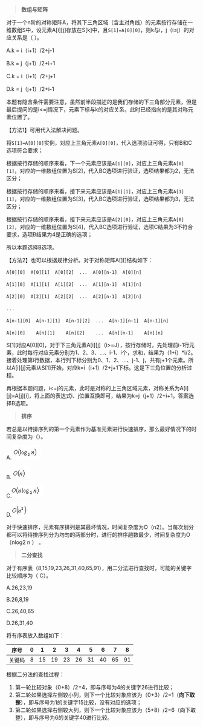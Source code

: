 > **数组与矩阵**

对于一个n阶的对称矩阵A，将其下三角区域（含主对角线）的元素按行存储在一维数组S中，设元素A[i][j]存放在S[k]中，且`S[1]=A[0][0]`，则k与i，j（i≤j）的对应关系是（ ）。

 A.k = i（i+1）/2+j-1

 B.k = j（j+1）/2+i+1

 C.k = i（i+1）/2+j+1

 D.k = j（j+1）/2+i-1



本题有隐含条件需要注意，虽然前半段描述的是我们存储的下三角部分元素，但是最后提问的是i<=j情况下，元素下标与k的对应关系，此时已经指向的是其对称元素位置了。

【方法1】可用代入法解决问题。

将`S[1]=A[0][0]`实例，对应上三角元素`A[0][0]`，代入选项验证可得，只有B和C选项符合要求；

根据按行存储的顺序来看，下一个元素应该是`A[1][0]`，对应上三角元素`A[0][1]`，对应的一维数组位置为S[2]，代入BC选项进行验证，选项结果都为2，无法区分；

根据按行存储的顺序来看，接下来元素应该是`A[1][1]`，对应上三角元素`A[1][1]`，对应的一维数组位置为S[3]，代入BC选项进行验证，选项结果都为3，无法区分； 

根据按行存储的顺序来看，接下来元素应该是`A[2][0]`，对应上三角元素`A[0][2]`，对应的一维数组位置为S[4]，代入BC选项进行验证，选项C结果为3不符合要求，选项B结果为4是正确的选项；

所以本题选择B选项。  

【方法2】也可以根据规律分析。对于对称矩阵A[][]结构如下：

```
A[0][0]  A[0][1]  A[0][2]  ...  A[0][n-1]  A[0][n]   

A[1][0]  A[1][1]  A[1][2]  ...  A[1][n-1]  A[1][n]   

A[2][0]  A[2][1]  A[2][2]  ...  A[2][n-1]  A[2][n]   

...  

A[n-1][0]  A[n-1][1]  A[n-1][2]  ...  A[n-1][n-1]  A[n-1][n]   

A[n][0]    A[n][1]    A[n][2]    ...  A[n][n-1]    A[n][n]  
```

S[1]对应A[0][0]，对于下三角元素A[i][j]（i>=J），按行存储时，先处理前i-1行元素，此时每行对应元素分别为1、2、3、...、i-1、i个，求和，结果为（1+i）*i/2。接着处理第i行数据，本行列下标分别为0、1、2、...、j-1、j，共有j+1个元素。所以A[i][j]元素从S[1]开始，对应k=i（i+1）/2+j+1下标。这是下三角位置的分析过程。

再根据本题问题，i<=j的元素，此时是对称的上三角区域元素，对称关系为A[i][j]=A[j][i]，将上面的表达式i、j位置互换即可，结果为k=j（j+1）/2+i+1。答案选择B选项。



>**排序**

若总是以待排序列的第一个元素作为基准元素进行快速排序，那么最好情况下的时间复杂度为（）。

 A.![img](img/f70b99b74498495c98da4ce9595f46a0_.png)

 B.![img](img/912fdd0abbbb49c39d61e4e78ff219b5_.png)

 C.![img](img/28317d57a80f4e4eac92dd8c02166e92_.png)

 D.![img](img/2e23741928d744eda621e5a89da56cf2_.png)

对于快速排序，元素有序排列是其最坏情况，时间复杂度为O（n2）。当每次划分都可以将待排序列分为均匀的两部分时，进行的排序趟数最少，时间复杂度为O（nlog2 n ） 。



>**二分查找**

对于有序表（8,15,19,23,26,31,40,65,91），用二分法进行查找时，可能的关键字比较顺序为（ C）。

A.26,23,19

 B.26,8,19

 C.26,40,65

 D.26,31,40

将有序表放入数组如下：

| 序号   | 0    | 1    | 2    | 3    | 4    | 5    | 6    | 7    | 8    |
| ------ | ---- | ---- | ---- | ---- | ---- | ---- | ---- | ---- | ---- |
| 关键码 | 8    | 15   | 19   | 23   | 26   | 31   | 40   | 65   | 91   |

根据二分法的查找过程：

1. 第一轮比较对象（0+8）/2=4，即与序号为4的关键字26进行比较；
2. 第二轮如果选择左侧较小列，则下一个比较对象应该为（0+3）/2=1（**向下取整**），即与序号为1的关键字15比较，没有对应的选项；
3. 第二轮如果选择右侧较大列，则下一个比较对象应该为（5+8）/2=6（向下取整），即与序号为6的关键字40进行比较。























































